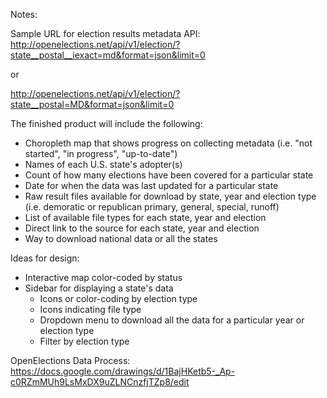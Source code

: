 Notes: 

Sample URL for election results metadata API: 
http://openelections.net/api/v1/election/?state__postal__iexact=md&format=json&limit=0

 or 

http://openelections.net/api/v1/election/?state__postal=MD&format=json&limit=0

The finished product will include the following:
- Choropleth map that shows progress on collecting metadata (i.e. "not started", "in progress", "up-to-date")
- Names of each U.S. state's adopter(s)
- Count of how many elections have been covered for a particular state
- Date for when the data was last updated for a particular state
- Raw result files available for download by state, year and election type (i.e. demoratic or republican primary, general, special, runoff)
- List of available file types for each state, year and election
- Direct link to the source for each state, year and election
- Way to download national data or all the states

Ideas for design:
- Interactive map color-coded by status
- Sidebar for displaying a state's data
    - Icons or color-coding by election type
    - Icons indicating file type
    - Dropdown menu to download all the data for a particular year or election type 
    - Filter by election type

OpenElections Data Process:
https://docs.google.com/drawings/d/1BajHKetb5-_Ap-c0RZmMUh9LsMxDX9uZLNCnzfjTZp8/edit
